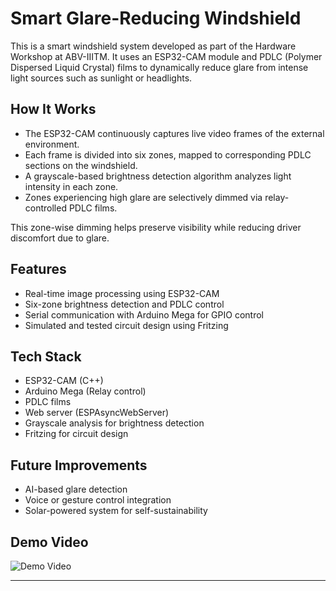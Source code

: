 # Smart Glare-Reducing Windshield

This is a smart windshield system developed as part of the Hardware Workshop at ABV-IIITM. It uses an ESP32-CAM module and PDLC (Polymer Dispersed Liquid Crystal) films to dynamically reduce glare from intense light sources such as sunlight or headlights.

## How It Works

- The ESP32-CAM continuously captures live video frames of the external environment.
- Each frame is divided into six zones, mapped to corresponding PDLC sections on the windshield.
- A grayscale-based brightness detection algorithm analyzes light intensity in each zone.
- Zones experiencing high glare are selectively dimmed via relay-controlled PDLC films.

This zone-wise dimming helps preserve visibility while reducing driver discomfort due to glare.

## Features

- Real-time image processing using ESP32-CAM
- Six-zone brightness detection and PDLC control
- Serial communication with Arduino Mega for GPIO control
- Simulated and tested circuit design using Fritzing

## Tech Stack

- ESP32-CAM (C++)
- Arduino Mega (Relay control)
- PDLC films
- Web server (ESPAsyncWebServer)
- Grayscale analysis for brightness detection
- Fritzing for circuit design

## Future Improvements

- AI-based glare detection
- Voice or gesture control integration
- Solar-powered system for self-sustainability

## Demo Video

![Demo Video](https://github.com/user-attachments/assets/c8772377-3cb8-4662-9f48-af8a66134c9c)


---

